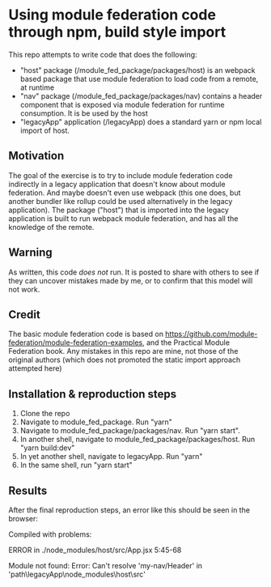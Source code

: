 # Using module federation code through npm, build style import

This repo attempts to write code that does the following:
- "host" package (/module_fed_package/packages/host) is an webpack based package that use module federation to load code from
a remote, at runtime
- "nav" package (/module_fed_package/packages/nav) contains a header component that is exposed via module federation for runtime consumption.  It is be used by the host
- "legacyApp" application (/legacyApp) does a standard yarn or npm local import of host.

## Motivation
The goal of the exercise is to try to include module federation code indirectly in a legacy application that doesn't know about module federation.  And maybe doesn't even use webpack (this one does, but another bundler like rollup could be used alternatively in the legacy application).  The package ("host") that is imported into the legacy application is built to run webpack module federation, and has all the knowledge of the remote. 

## Warning
As written, this code *does not* run. It is posted to share with others to see if they can uncover mistakes made by me, or to confirm that this model will not work.

## Credit
The basic module federation code is based on https://github.com/module-federation/module-federation-examples, and the Practical Module Federation book.  Any mistakes in this repo are mine, not those of the original authors (which does not promoted the static import approach attempted here)

## Installation & reproduction steps
1. Clone the repo
2. Navigate to module_fed_package.  Run "yarn"
3. Navigate to module_fed_package/packages/nav.  Run "yarn start".
4. In another shell, navigate to module_fed_package/packages/host.  Run "yarn build:dev"
5. In yet another shell, navigate to legacyApp. Run "yarn"
6. In the same shell, run "yarn start"

## Results
After the final reproduction steps, an error like this should be seen in the browser:

Compiled with problems:

ERROR in ./node_modules/host/src/App.jsx 5:45-68

Module not found: Error: Can't resolve 'my-nav/Header' in 'path\legacyApp\node_modules\host\src'
